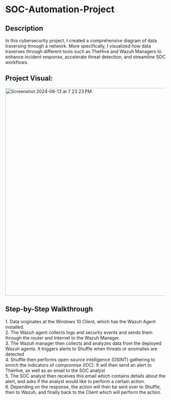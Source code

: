 <h1>SOC-Automation-Project</h1>

<h2>Description</h2>
In this cybersecurity project, I created a comprehensive diagram of data traversing through a network. More specifically, I visualized how data traverses through different tools such as TheHive and Wazuh Managers to enhance incident response, accelerate threat detection, and streamline SOC workflows.
<br />
<h2>Project Visual:</h2>
<img width="650" alt="Screenshot 2024-06-13 at 7 23 23 PM" src="https://github.com/bpark1223/SOC-Automation-Project/assets/77799235/ef5549f0-3dee-412f-8544-07bb13fa4f68">
<br />
<h2>Step-by-Step Walkthrough</h2>
1. Data originates at the Windows 10 Client, which has the Wazuh Agent installed. 
<br />
2. The Wazuh agent collects logs and security events and sends them through the router and Internet to the Wazuh Manager.
<br />
3. The Wazuh manager then collects and analyzes data from the deployed Wazuh agents. It triggers alerts to Shuffle when threats or anomalies are detected 
<br />
4. Shuffle then performs open-source intelligence (OSINT) gathering to enrich the indicators of compromise (IOC). It will then send an alert to TheHive, as well as an email to the SOC analyst 
<br />
5. The SOC analyst then receives this email which contains details about the alert, and asks if the analyst would like to perform a certain action. 
<br />
6. Depending on the response, the action will then be sent over to Shuffle, then to Wazuh, and finally back to the Client which will perform the action.
